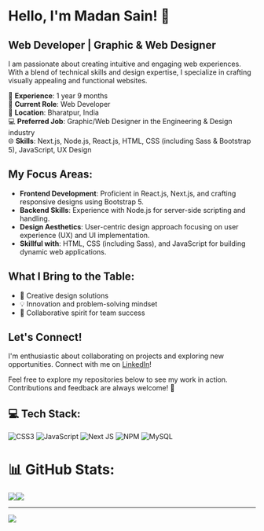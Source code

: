 # Hello, I'm Madan Sain! 👋
## Web Developer | Graphic & Web Designer

I am passionate about creating intuitive and engaging web experiences. With a blend of technical skills and design expertise, I specialize in crafting visually appealing and functional websites.

🚀 **Experience**: 1 year 9 months  
💼 **Current Role**: Web Developer  
🏢 **Location**: Bharatpur, India  
💻 **Preferred Job**: Graphic/Web Designer in the Engineering & Design industry  
🌐 **Skills**: Next.js, Node.js, React.js, HTML, CSS (including Sass & Bootstrap 5), JavaScript, UX Design

## My Focus Areas:
- **Frontend Development**: Proficient in React.js, Next.js, and crafting responsive designs using Bootstrap 5.
- **Backend Skills**: Experience with Node.js for server-side scripting and handling.
- **Design Aesthetics**: User-centric design approach focusing on user experience (UX) and UI implementation.
- **Skillful with**: HTML, CSS (including Sass), and JavaScript for building dynamic web applications.

## What I Bring to the Table:
- 🎨 Creative design solutions
- 💡 Innovation and problem-solving mindset
- 🤝 Collaborative spirit for team success

## Let's Connect!
I'm enthusiastic about collaborating on projects and exploring new opportunities. Connect with me on [LinkedIn](<Your LinkedIn profile URL>)!

Feel free to explore my repositories below to see my work in action. Contributions and feedback are always welcome! 🌟

## 💻 Tech Stack:
![CSS3](https://img.shields.io/badge/css3-%231572B6.svg?style=for-the-badge&logo=css3&logoColor=white) ![JavaScript](https://img.shields.io/badge/javascript-%23323330.svg?style=for-the-badge&logo=javascript&logoColor=%23F7DF1E) ![Next JS](https://img.shields.io/badge/Next-black?style=for-the-badge&logo=next.js&logoColor=white) ![NPM](https://img.shields.io/badge/NPM-%23CB3837.svg?style=for-the-badge&logo=npm&logoColor=white) ![MySQL](https://img.shields.io/badge/mysql-%2300000f.svg?style=for-the-badge&logo=mysql&logoColor=white)

# 📊 GitHub Stats:
![](https://github-readme-streak-stats.herokuapp.com/?user=Madan-sain&theme=dark&hide_border=false)![](https://github-readme-stats.vercel.app/api/top-langs/?username=Madan-sain&theme=dark&hide_border=false&include_all_commits=true&count_private=false&layout=compact)

---
[![](https://visitcount.itsvg.in/api?id=Madan-sain&icon=0&color=0)](https://visitcount.itsvg.in)

<!-- Proudly created with GPRM ( https://gprm.itsvg.in ) -->
